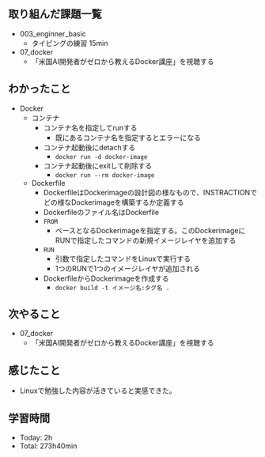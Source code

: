 
## 取り組んだ課題一覧
- 003_enginner_basic
  - タイピングの練習 15min
- 07_docker
  - 「米国AI開発者がゼロから教えるDocker講座」を視聴する
## わかったこと
- Docker
  - コンテナ
    - コンテナ名を指定してrunする
      - 既にあるコンテナ名を指定するとエラーになる
    - コンテナ起動後にdetachする
      - `docker run -d docker-image`
    - コンテナ起動後にexitして削除する
      - `docker run --rm docker-image`
  - Dockerfile
    - DockerfileはDockerimageの設計図の様なもので、INSTRACTIONでどの様なDockerimageを構築するか定義する
    - Dockerfileのファイル名はDockerfile
    - `FROM`
      - ベースとなるDockerimageを指定する。このDockerimageにRUNで指定したコマンドの新規イメージレイヤを追加する
    - `RUN`
      - 引数で指定したコマンドをLinuxで実行する
      - 1つのRUNで1つのイメージレイヤが追加される
    - DockerfileからDockerimageを作成する
      - `docker build -t イメージ名:タグ名 .`
## 次やること
- 07_docker
  - 「米国AI開発者がゼロから教えるDocker講座」を視聴する
## 感じたこと
  - Linuxで勉強した内容が活きていると実感できた。
## 学習時間
- Today: 2h
- Total: 273h40min